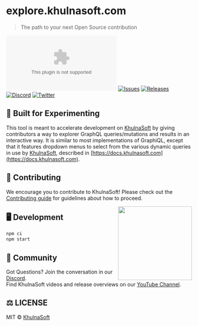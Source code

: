 # explore.khulnasoft.com
> The path to your next Open Source contribution

[![Commits](https://img.shields.io/github/commit-activity/w/khulnasoft-opensource/explore.khulnasoft.com?style=flat)](https://github.com/khulnasoft-opensource/explore.khulnasoft.com/pulse)
[![Issues](https://img.shields.io/github/issues/khulnasoft-opensource/explore.khulnasoft.com.svg?style=flat)](https://github.com/khulnasoft-opensource/explore.khulnasoft.com/issues)
[![Releases](https://img.shields.io/github/v/release/khulnasoft-opensource/explore.khulnasoft.com.svg?style=flat)](https://github.com/khulnasoft-opensource/explore.khulnasoft.com/releases)
[![Discord](https://img.shields.io/discord/714698561081704529.svg?label=&logo=discord&logoColor=ffffff&color=7389D8&labelColor=6A7EC2)](https://discord.gg/U2peSNf23P)
[![Twitter](https://img.shields.io/twitter/follow/khulnasoft?label=Follow&style=social)](https://twitter.com/khulnasoft)
 
</div>

## 🧪 Built for Experimenting

This tool is meant to accelerate development on [KhulnaSoft](https://khulnasoft.com) by giving contributors a way to explorer GraphQL queries/mutations and results in an interactive way. It is similar to most implementations of GraphiQL, except that it features dropdown menus to select from the various dynamic queries in use by [KhulnaSoft](https://khulnasoft.com), described in [https://docs.khulnasoft.com](https://docs.khulnasoft.com).

## 🤝 Contributing

We encourage you to contribute to KhulnaSoft! Please check out the [Contributing guide](CONTRIBUTING.md) for guidelines about how to proceed.

<img align="right" src="https://i.ibb.co/CJfW18H/ship.gif" width="200"/>

## 🖥️ Development

```sh
npm ci
npm start
```

## 🍕 Community

Got Questions? Join the conversation in our [Discord](https://discord.gg/U2peSNf23P).  
Find KhulnaSoft videos and release overviews on our [YouTube Channel](https://www.youtube.com/channel/UCklWxKrTti61ZCROE1e5-MQ).

## ⚖️ LICENSE

MIT © [KhulnaSoft](LICENSE)
